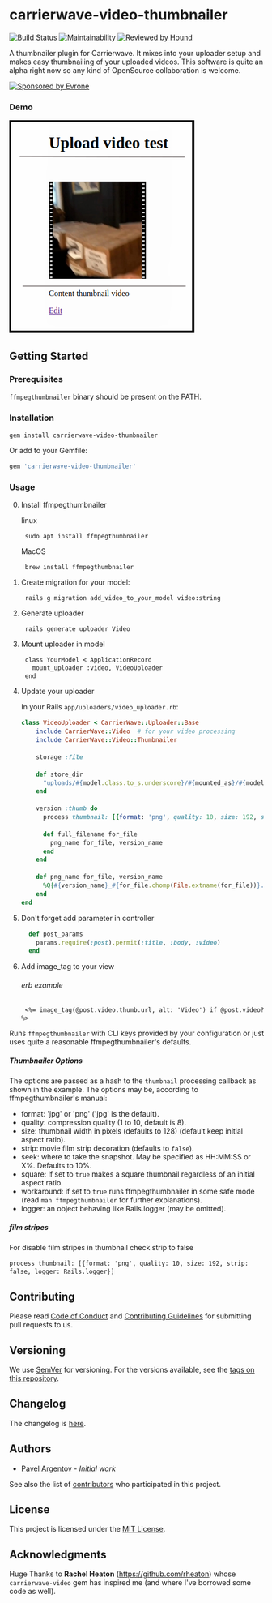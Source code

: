 # carrierwave-video-thumbnailer

[![Build Status](https://travis-ci.org/evrone/carrierwave-video-thumbnailer.png)](https://travis-ci.org/evrone/carrierwave-video-thumbnailer) 
[![Maintainability](https://api.codeclimate.com/v1/badges/a99a88d28ad37a79dbf6/maintainability)](https://codeclimate.com/github/evrone/carrierwave-video-thumbnailer/maintainability)
[![Reviewed by Hound](https://img.shields.io/badge/Reviewed_by-Hound-8E64B0.svg)](https://houndci.com)

A thumbnailer plugin for Carrierwave. It mixes into your uploader setup and
makes easy thumbnailing of your uploaded videos. This software is quite an
alpha right now so any kind of OpenSource collaboration is welcome.

<a href="https://evrone.com/?utm_source=github.com">
  <img src="https://evrone.com/logo/evrone-sponsored-logo.png"
       alt="Sponsored by Evrone" width="231">
</a>

### Demo

![demo image](readme_content/image/demo.png)

## Getting Started
### Prerequisites

`ffmpegthumbnailer` binary should be present on the PATH.

### Installation

    gem install carrierwave-video-thumbnailer

Or add to your Gemfile:

```ruby
gem 'carrierwave-video-thumbnailer'
```

### Usage

0. Install ffmpegthumbnailer

    linux
    
        sudo apt install ffmpegthumbnailer
    
    MacOS
    
        brew install ffmpegthumbnailer  

1. Create migration for your model:

        rails g migration add_video_to_your_model video:string
    
2. Generate uploader

        rails generate uploader Video
    
3. Mount uploader in model

        class YourModel < ApplicationRecord
          mount_uploader :video, VideoUploader
        end

4. Update your uploader

    In your Rails `app/uploaders/video_uploader.rb`:

    ```ruby
    class VideoUploader < CarrierWave::Uploader::Base
        include CarrierWave::Video  # for your video processing
        include CarrierWave::Video::Thumbnailer
        
        storage :file
        
        def store_dir
          "uploads/#{model.class.to_s.underscore}/#{mounted_as}/#{model.id}"
        end
        
        version :thumb do
          process thumbnail: [{format: 'png', quality: 10, size: 192, strip: true, logger: Rails.logger}]
        
          def full_filename for_file
            png_name for_file, version_name
          end
        end
        
        def png_name for_file, version_name
          %Q{#{version_name}_#{for_file.chomp(File.extname(for_file))}.png}
        end
    end
    ```

5. Don't forget add parameter in controller 
    
    ```ruby
      def post_params
        params.require(:post).permit(:title, :body, :video)
      end
    ```

6. Add image_tag to your view

    ###### erb example
        <%= image_tag(@post.video.thumb.url, alt: 'Video') if @post.video? %>

Runs `ffmpegthumbnailer` with CLI keys provided by your configuration or just
uses quite a reasonable ffmpegthumbnailer's defaults.

##### Thumbnailer Options

The options are passed as a hash to the `thumbnail` processing callback as
shown in the example. The options may be, according to ffmpegthumbnailer's
manual:

  * format: 'jpg' or 'png' ('jpg' is the default).
  * quality:  compression quality (1 to 10, default is 8).
  * size: thumbnail width in pixels (defaults to 128) (default keep initial aspect ratio).
  * strip: movie film strip decoration (defaults to `false`).
  * seek: where to take the snapshot. May be specified as HH:MM:SS or X%.
    Defaults to 10%.
  * square: if set to `true` makes a square thumbnail regardless of an initial
    aspect ratio.
  * workaround: if set to `true` runs ffmpegthumbnailer in some safe mode
    (read `man ffmpegthumbnailer` for further explanations).
  * logger: an object behaving like Rails.logger (may be omitted).
  

##### film stripes
  
For disable film stripes in thumbnail check strip to false

    process thumbnail: [{format: 'png', quality: 10, size: 192, strip: false, logger: Rails.logger}]

## Contributing

Please read [Code of Conduct](CODE-OF-CONDUCT.md) and [Contributing Guidelines](CONTRIBUTING.md) for submitting pull requests to us.

## Versioning

We use [SemVer](http://semver.org/) for versioning. For the versions available, 
see the [tags on this repository](https://github.com/evrone/carrierwave-video-thumbnailer/tags). 

## Changelog

The changelog is [here](CHANGELOG.md).

## Authors

* [Pavel Argentov](https://github.com/argent-smith) - *Initial work*

See also the list of [contributors](https://github.com/evrone/carrierwave-video-thumbnailer/contributors) who participated in this project.

## License

This project is licensed under the [MIT License](LICENSE).

## Acknowledgments

Huge Thanks to **Rachel Heaton** (<https://github.com/rheaton>) whose
`carrierwave-video` gem has inspired me (and where I've borrowed some code as
well).
